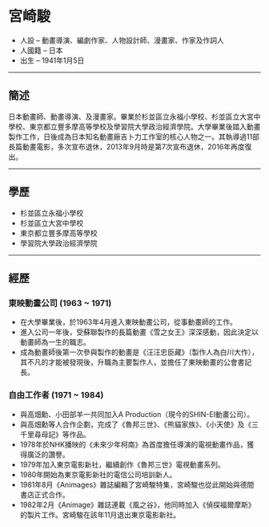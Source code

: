 # 宮崎駿
- 人設 – 動畫導演、編劇作家、人物設計師、漫畫家、作家及作詞人
- 人國籍 – 日本
- 出生 – 1941年1月5日

----

## 簡述
日本動畫師、動畫導演、及漫畫家。畢業於杉並區立永福小學校、杉並區立大宮中學校、東京都立豐多摩高等學校及學習院大學政治經濟學院。大學畢業後踏入動畫製作工作，日後成為日本知名動畫廠吉卜力工作室的核心人物之一。其執導過11部長篇動畫電影，多次宣布退休，2013年9月時是第7次宣布退休，2016年再度復出。

----

## 學歷
- 杉並區立永福小學校
- 杉並區立大宮中學校
- 東京都立豐多摩高等學校
- 學習院大學政治經濟學院

----

## 經歷
### 東映動畫公司 (1963 ~ 1971)
- 在大學畢業後，於1963年4月進入東映動畫公司，從事動畫師的工作。
- 進入公司一年後，受蘇聯製作的長篇動畫《雪之女王》深深感動，因此決定以動畫師為一生的職志。
- 成為動畫師後第一次參與製作的動畫是《汪汪忠臣藏》（製作人為白川大作），其不凡的才能被發現後，升職為主要製作人，並擔任了東映動畫的公會書記長。

### 自由工作者 (1971 ~ 1984)
- 與高畑勳、小田部羊一共同加入A Production（現今的SHIN-EI動畫公司）。
- 與高畑勳等人合作企劃，完成了《魯邦三世》、《熊貓家族》、《小天使》及《三千里尋母記》等作品。
- 1978年於NHK播映的《未來少年柯南》為首度擔任導演的電視動畫作品，獲得廣泛的讚譽。
- 1979年加入東京電影新社，繼續創作《魯邦三世》電視動畫系列。
- 1980年開始為東京電影新社的電信公司培訓新人。
- 1981年8月《Animages》雜誌編輯了宮崎駿特集，宮崎駿也從此開始與德間書店正式合作。
- 1982年2月《Animage》雜誌連載《風之谷》，他同時加入《偵探福爾摩斯》的製片工作。宮崎駿在該年11月退出東京電影新社。


